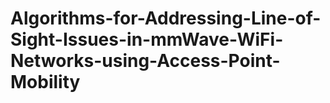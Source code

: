 # Algorithms-for-Addressing-Line-of-Sight-Issues-in-mmWave-WiFi-Networks-using-Access-Point-Mobility
